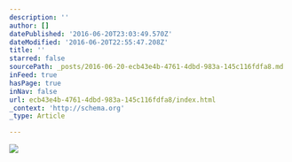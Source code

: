 ```yaml
---
description: ''
author: []
datePublished: '2016-06-20T23:03:49.570Z'
dateModified: '2016-06-20T22:55:47.208Z'
title: ''
starred: false
sourcePath: _posts/2016-06-20-ecb43e4b-4761-4dbd-983a-145c116fdfa8.md
inFeed: true
hasPage: true
inNav: false
url: ecb43e4b-4761-4dbd-983a-145c116fdfa8/index.html
_context: 'http://schema.org'
_type: Article

---
```

![](https://the-grid-user-content.s3-us-west-2.amazonaws.com/3fbf2740-c0c2-4099-934f-d9c06601a738.jpg)